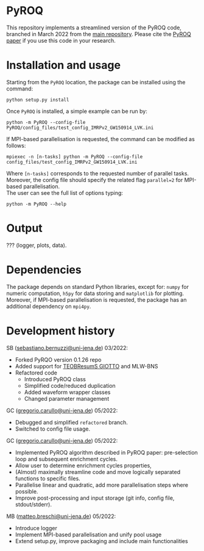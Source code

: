 # PyROQ
This repository implements a streamlined version of the PyROQ code, branched in March 2022 from the [main repository](https://github.com/qihongcat/PyROQ).
Please cite the [PyROQ paper](https://arxiv.org/abs/2009.13812) if you use this code in your research. 

# Installation and usage

Starting from the `PyROQ` location, 
the package can be installed using the command:

    python setup.py install

Once  `PyROQ` is  installed, a simple example can be run by:

    python -m PyROQ --config-file PyROQ/config_files/test_config_IMRPv2_GW150914_LVK.ini
    
If MPI-based parallelisation is requested, the command can be modified as follows:
    
    mpiexec -n [n-tasks] python -m PyROQ --config-file config_files/test_config_IMRPv2_GW150914_LVK.ini
    
Where `[n-tasks]`  corresponds to the requested number of parallel tasks. Moreover, the config file should specify the related flag `parallel=2` for MPI-based parallelisation.  
The user can see the full list  of options typing:

    python -m PyROQ --help
        
# Output

??? (logger, plots, data).
        
# Dependencies

The package depends on standard Python libraries, except for: `numpy` for numeric computation, `h5py` for data storing and `matplotlib` for plotting. Moreover, if MPI-based parallelisation is requested, the package has an additional dependency on `mpi4py`.

# Development history

SB (sebastiano.bernuzzi@uni-jena.de) 03/2022:
   * Forked PyRQO version 0.1.26 repo
   * Added support for [TEOBResumS GIOTTO](https://bitbucket.org/eob_ihes/teobresums/src/master/) and MLW-BNS
   * Refactored code
     - Introduced PyROQ class
     - Simplified code/reduced duplication
     - Added waveform wrapper classes
     - Changed parameter management

GC (gregorio.carullo@uni-jena.de) 05/2022:
  * Debugged and simplified `refactored` branch.
  * Switched to config file usage.

GC (gregorio.carullo@uni-jena.de) 05/2022:

  * Implemented PyROQ algorithm described in PyROQ paper: pre-selection loop and subsequent enrichment cycles.
  * Allow user to determine enrichment cycles properties,
  * (Almost) maximally streamline code and move logically separated functions to specific files.
  * Parallelise linear and quadratic, add more parallelisation steps where possible.
  * Improve post-processing and input storage (git info, config file, stdout/stderr).
  
MB (matteo.breschi@uni-jena.de) 05/2022:
  
  * Introduce logger
  * Implement MPI-based parallelisation and unify pool usage
  * Extend setup.py, improve packaging and include main functionalities
